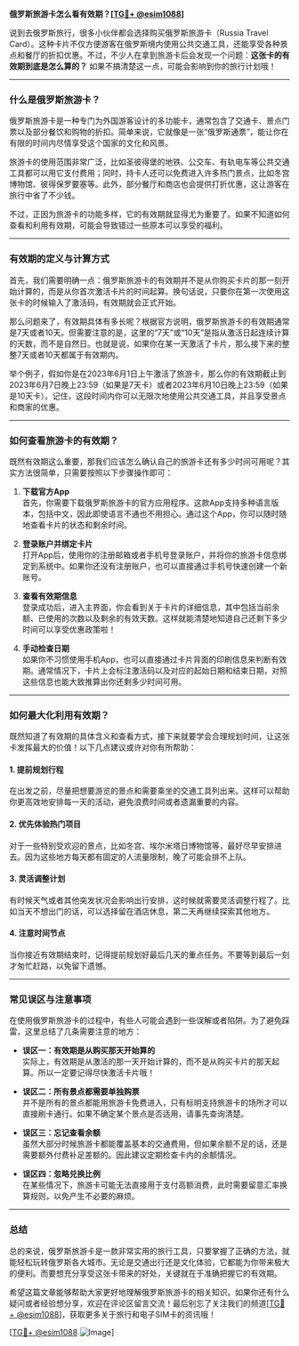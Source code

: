 **俄罗斯旅游卡怎么看有效期？[[TG💪+ @esim1088](https://t.me/s/esim1088)]**

说到去俄罗斯旅行，很多小伙伴都会选择购买俄罗斯旅游卡（Russia Travel Card）。这种卡片不仅方便游客在俄罗斯境内使用公共交通工具，还能享受各种景点和餐厅的折扣优惠。不过，不少人在拿到旅游卡后会发现一个问题：**这张卡的有效期到底是怎么算的？** 如果不搞清楚这一点，可能会影响到你的旅行计划哦！

---

### **什么是俄罗斯旅游卡？**

俄罗斯旅游卡是一种专门为外国游客设计的多功能卡，通常包含了交通卡、景点门票以及部分餐饮和购物的折扣。简单来说，它就像是一张“俄罗斯通票”，能让你在有限的时间内尽情享受这个国家的文化和风景。

旅游卡的使用范围非常广泛，比如圣彼得堡的地铁、公交车、有轨电车等公共交通工具都可以用它支付费用；同时，持卡人还可以免费进入许多热门景点，比如冬宫博物馆、彼得保罗要塞等。此外，部分餐厅和商店也会提供打折优惠，这让游客在旅行中省了不少钱。

不过，正因为旅游卡的功能多样，它的有效期就显得尤为重要了。如果不知道如何查看和利用有效期，可能会导致错过一些原本可以享受的福利。

---

### **有效期的定义与计算方式**

首先，我们需要明确一点：俄罗斯旅游卡的有效期并不是从你购买卡片的那一刻开始计算的，而是从你首次激活卡片的时间起算。换句话说，只要你在第一次使用这张卡的时候输入了激活码，有效期就会正式开始。

那么问题来了，有效期具体有多长呢？根据官方说明，俄罗斯旅游卡的有效期通常是7天或者10天。但需要注意的是，这里的“7天”或“10天”是指从激活日起连续计算的天数，而不是自然日。也就是说，如果你在某一天激活了卡片，那么接下来的整整7天或者10天都属于有效期内。

举个例子，假如你是在2023年6月1日上午激活了旅游卡，那么你的有效期截止到2023年6月7日晚上23:59（如果是7天卡）或者2023年6月10日晚上23:59（如果是10天卡）。记住，这段时间内你可以无限次地使用公共交通工具，并且享受景点和商家的优惠。

---

### **如何查看旅游卡的有效期？**

既然有效期这么重要，那我们应该怎么确认自己的旅游卡还有多少时间可用呢？其实方法很简单，只需要按照以下步骤操作即可：

1. **下载官方App**  
   首先，你需要下载俄罗斯旅游卡的官方应用程序。这款App支持多种语言版本，包括中文，因此即使语言不通也不用担心。通过这个App，你可以随时随地查看卡片的状态和剩余时间。

2. **登录账户并绑定卡片**  
   打开App后，使用你的注册邮箱或者手机号登录账户，并将你的旅游卡信息绑定到系统中。如果你还没有注册账户，也可以直接通过手机号快速创建一个新账号。

3. **查看有效期信息**  
   登录成功后，进入主界面，你会看到关于卡片的详细信息，其中包括当前余额、已使用的次数以及剩余的有效天数。这样就能清楚地知道自己还剩下多少时间可以享受优惠政策啦！

4. **手动检查日期**  
   如果你不习惯使用手机App，也可以直接通过卡片背面的印刷信息来判断有效期。通常情况下，卡片上会标注激活码以及对应的起始日期和结束日期，对照这些信息也能大致推算出你还剩多少时间可用。

---

### **如何最大化利用有效期？**

既然知道了有效期的具体含义和查看方式，接下来就要学会合理规划时间，让这张卡发挥最大的价值！以下几点建议或许对你有所帮助：

#### **1. 提前规划行程**
在出发之前，尽量把想要游览的景点和需要乘坐的交通工具列出来。这样可以帮助你更高效地安排每一天的活动，避免浪费时间或者遗漏重要的内容。

#### **2. 优先体验热门项目**
对于一些特别受欢迎的景点，比如冬宫、埃尔米塔日博物馆等，最好尽早安排进去。因为这些地方每天都有固定的人流量限制，晚了可能会排不上队。

#### **3. 灵活调整计划**
有时候天气或者其他突发状况会影响出行安排，这时候就需要灵活调整行程了。比如当天不想出门的话，可以选择留在酒店休息，第二天再继续探索其他地方。

#### **4. 注意时间节点**
当你接近有效期结束时，记得提前规划好最后几天的重点任务。不要等到最后一刻才匆忙赶路，以免留下遗憾。

---

### **常见误区与注意事项**

在使用俄罗斯旅游卡的过程中，有些人可能会遇到一些误解或者陷阱。为了避免踩雷，这里总结了几条需要注意的地方：

- **误区一：有效期是从购买那天开始算的**  
  实际上，有效期是从激活的那一天开始计算的，而不是从购买卡片的那天起算。所以一定要记得尽快激活卡片哦！

- **误区二：所有景点都需要单独购票**  
  并不是所有的景点都能用旅游卡免费进入，只有标明支持旅游卡的场所才可以直接刷卡通行。如果不确定某个景点是否适用，请事先查询清楚。

- **误区三：忘记查看余额**  
  虽然大部分时候旅游卡都能覆盖基本的交通费用，但如果余额不足的话，还是需要额外付费补足差额的。因此建议定期检查卡内的余额情况。

- **误区四：忽略兑换比例**  
  在某些情况下，旅游卡可能无法直接用于支付高额消费，此时需要留意汇率换算规则，以免产生不必要的麻烦。

---

### **总结**

总的来说，俄罗斯旅游卡是一款非常实用的旅行工具，只要掌握了正确的方法，就能轻松玩转俄罗斯各大城市。无论是交通出行还是文化体验，它都能为你带来极大的便利。而要想充分享受这张卡带来的好处，关键就在于准确把握它的有效期。

希望这篇文章能够帮助大家更好地理解俄罗斯旅游卡的相关知识。如果你还有什么疑问或者经验想分享，欢迎在评论区留言交流！最后别忘了关注我们的频道[[TG💪+ @esim1088](https://t.me/s/esim1088)]，获取更多关于旅行和电子SIM卡的资讯哦！

[[TG💪+ @esim1088](https://t.me/s/esim1088) ![Image](https://i.postimg.cc/4NQfJmqS/Snipaste-2025-05-13-00-14-12.png)]